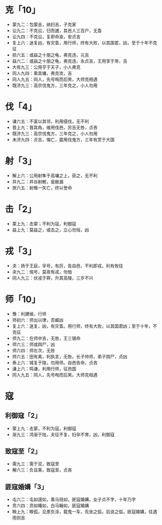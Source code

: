 # 克「10」
* 蒙九二：包蒙吉，纳妇吉，子克家
* 讼九二：不克讼，归而逋，其邑人三百户，无眚
* 讼九四：不克讼，复即命渝，安贞吉
* 复上六：迷复凶，有灾眚，用行师，终有大败，以其国君，凶，至于十年不克征
* 损六五：或益之十朋之龟，弗克违，元吉
* 益六二：或益之十朋之龟，弗克违，永贞吉，王用享于帝，吉
* 大有九三：公用亨于天子，小人弗克
* 同人九四：乘其墉，弗克攻，吉
* 同人九五：同人，先号啕而后笑，大师克相遇
* 既济九三：高宗伐鬼方，三年克之，小人勿用
# 伐「4」
* 谦六五：不富以其邻，利用侵伐，无不利
* 晋上九：晋其角，维用伐邑，厉吉无咎，贞吝
* 既济九三：高宗伐鬼方，三年克之，小人勿用
* 未济九四：贞吉，悔亡，震用伐鬼方，三年有赏于大国
# 射「3」
* 解上六：公用射隼于高墉之上，获之，无不利
* 井九二：井谷射鲋，瓮敝漏
* 旅六五：射雉一矢亡，终以誉命
# 击「2」
* 蒙上九：击蒙；不利为寇，利御寇
* 益上九：莫益之，或击之，立心勿恒，凶
# 戎「3」
* 夬：扬于王庭，孚号，有厉，告自邑，不利即戎，利有攸往
* 夬九二：惕号，莫夜有戎，勿恤
* 同人九三：伏戎于莽，升其高陵，三岁不兴
# 师「10」
* 豫：利建侯，行师
* 师初六：师出以律，否臧凶
* 复上六：迷复，凶，有灾眚。用行师，终有大败，以其国君凶；至于十年，不克征
* 师九二：在师中吉，无咎，王三锡命
* 师六三：师或舆尸，凶
* 师六四：师左次，无咎
* 师六五：田有禽，利执言，无咎。长子帅师，弟子舆尸，贞凶
* 泰上六：城复于隍，勿用师。自邑告命，贞吝
* 谦上六：鸣谦，利用行师，征邑国
* 同人九五：同人，先号啕而后笑。大师克相遇
# 寇
## 利御寇「2」
* 蒙上九：击蒙，不利为寇，利御寇
* 渐九三：鸿渐于陆，夫征不复，妇孕不育，凶，利御寇
## 致寇至「2」
* 需九三：需于泥，致寇至
* 解六三：负且乘，致寇至，贞吝
## 匪寇婚媾「3」
* 屯六二：屯如邅如，乘马班如，匪寇婚媾，女子贞不字，十年乃字
* 贲六四：贲如皤如，白马翰如，匪寇婚媾
* 睽上九：睽孤，见豕负涂，载鬼一车，先张之弧，后说之弧，匪寇婚媾，往遇雨则吉